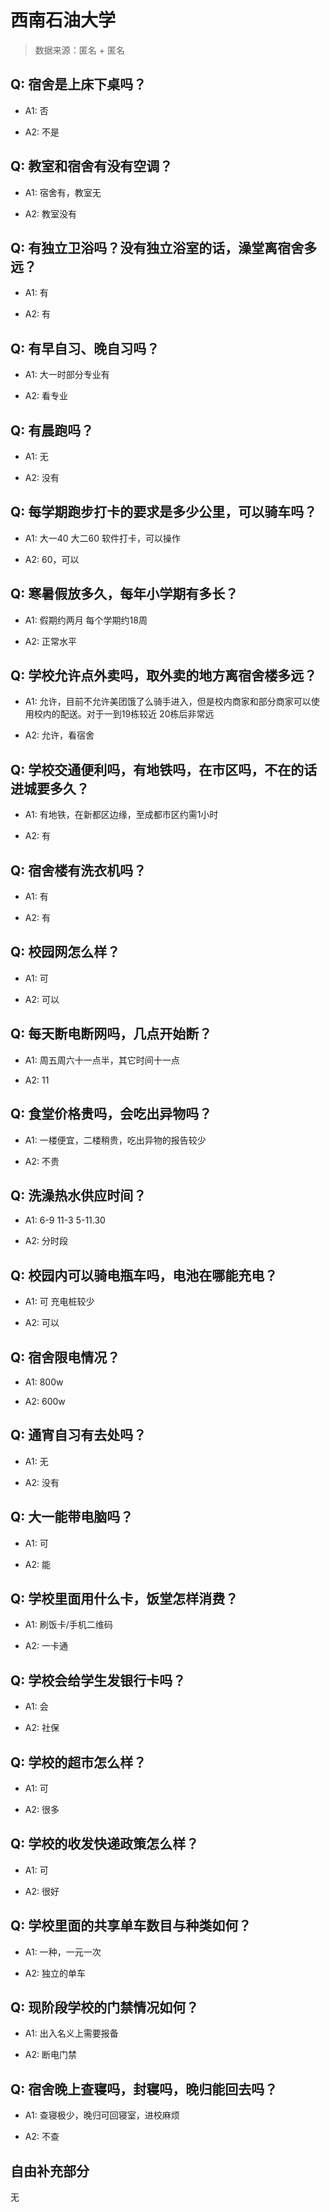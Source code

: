 # 西南石油大学

> 数据来源：匿名 + 匿名

## Q: 宿舍是上床下桌吗？

- A1: 否

- A2: 不是

## Q: 教室和宿舍有没有空调？

- A1: 宿舍有，教室无

- A2: 教室没有

## Q: 有独立卫浴吗？没有独立浴室的话，澡堂离宿舍多远？

- A1: 有

- A2: 有

## Q: 有早自习、晚自习吗？

- A1: 大一时部分专业有

- A2: 看专业

## Q: 有晨跑吗？

- A1: 无

- A2: 没有

## Q: 每学期跑步打卡的要求是多少公里，可以骑车吗？

- A1: 大一40 大二60 软件打卡，可以操作

- A2: 60，可以

## Q: 寒暑假放多久，每年小学期有多长？

- A1: 假期约两月 每个学期约18周

- A2: 正常水平

## Q: 学校允许点外卖吗，取外卖的地方离宿舍楼多远？

- A1: 允许，目前不允许美团饿了么骑手进入，但是校内商家和部分商家可以使用校内的配送。对于一到19栋较近 20栋后非常远

- A2: 允许，看宿舍

## Q: 学校交通便利吗，有地铁吗，在市区吗，不在的话进城要多久？

- A1: 有地铁，在新都区边缘，至成都市区约需1小时

- A2: 有

## Q: 宿舍楼有洗衣机吗？

- A1: 有

- A2: 有

## Q: 校园网怎么样？

- A1: 可

- A2: 可以

## Q: 每天断电断网吗，几点开始断？

- A1: 周五周六十一点半，其它时间十一点

- A2: 11

## Q: 食堂价格贵吗，会吃出异物吗？

- A1: 一楼便宜，二楼稍贵，吃出异物的报告较少

- A2: 不贵

## Q: 洗澡热水供应时间？

- A1: 6-9 11-3 5-11.30

- A2: 分时段

## Q: 校园内可以骑电瓶车吗，电池在哪能充电？

- A1: 可 充电桩较少

- A2: 可以

## Q: 宿舍限电情况？

- A1: 800w

- A2: 600w

## Q: 通宵自习有去处吗？

- A1: 无

- A2: 没有

## Q: 大一能带电脑吗？

- A1: 可

- A2: 能

## Q: 学校里面用什么卡，饭堂怎样消费？

- A1: 刷饭卡/手机二维码

- A2: 一卡通

## Q: 学校会给学生发银行卡吗？

- A1: 会

- A2: 社保

## Q: 学校的超市怎么样？

- A1: 可

- A2: 很多

## Q: 学校的收发快递政策怎么样？

- A1: 可

- A2: 很好

## Q: 学校里面的共享单车数目与种类如何？

- A1: 一种，一元一次

- A2: 独立的单车

## Q: 现阶段学校的门禁情况如何？

- A1: 出入名义上需要报备

- A2: 断电门禁

## Q: 宿舍晚上查寝吗，封寝吗，晚归能回去吗？

- A1: 查寝极少，晚归可回寝室，进校麻烦

- A2: 不查

## 自由补充部分

无